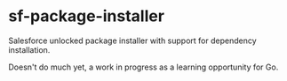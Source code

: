 # sf-package-installer

Salesforce unlocked package installer with support for dependency installation.

Doesn't do much yet, a work in progress as a learning opportunity for Go.

